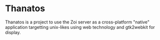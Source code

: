 # Thanatos
Thanatos is a project to use the Zoi server as a cross-platform "native" application targetting unix-likes using web technology and gtk2webkit for display.



